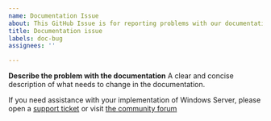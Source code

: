 ```yaml
---
name: Documentation Issue
about: This GitHub Issue is for reporting problems with our documentation.
title: Documentation issue
labels: doc-bug
assignees: ''

---
```


**Describe the problem with the documentation**
A clear and concise description of what needs to change in the documentation.

If you need assistance with your implementation of Windows Server, please open a [support ticket](https://support.serviceshub.microsoft.com/supportforbusiness/onboarding) or visit [the community forum](https://techcommunity.microsoft.com/t5/windows-server/ct-p/Windows-Server)

